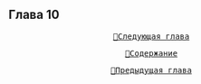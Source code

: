 ## Глава 10


<div align="center">
<a href="/Воды%20Пактола/Часть%20I.%20«Демиург»/Глава%2011.md"><pre>🚀Следующая глава</pre></a>
<a href="/Воды%20Пактола/Содержание.md"><pre>📑Содержание</pre></a>
<a href="/Воды%20Пактола/Часть%20I.%20«Демиург»/Глава%209.md"><pre>🚩Предыдущая глава</pre></a>
</div>


